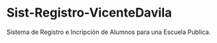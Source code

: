 # Sist-Registro-VicenteDavila
Sistema de Registro e Incripción de Alumnos para una Escuela Publica.
